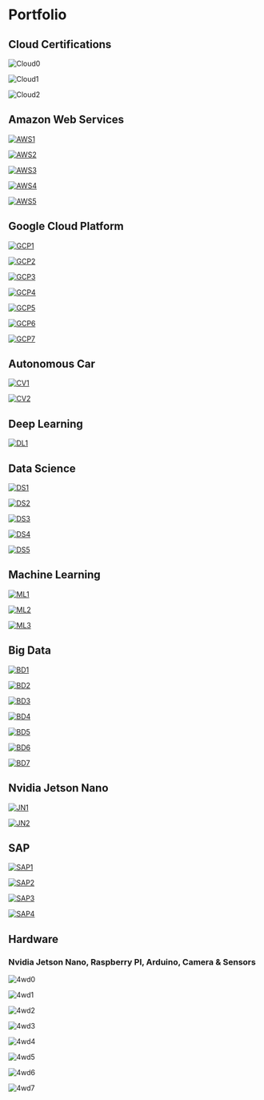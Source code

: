 # Portfolio
## Cloud Certifications
![Cloud0](images/L43.png)

![Cloud1](images/L44.png)

![Cloud2](images/L45.png)

## Amazon Web Services

[![AWS1](images/L38.png)](jupyter_notebooks/AWS_IoT_Step1.ipynb)

[![AWS2](images/L39.png)](jupyter_notebooks/AWS_IoT_Step2.ipynb)

[![AWS3](images/L40.png)](jupyter_notebooks/AWS_IoT_Step3.ipynb)

[![AWS4](images/L41.png)](jupyter_notebooks/AWS_IoT_Step4.ipynb)

[![AWS5](images/L42.png)](jupyter_notebooks/AWS_IoT_Step5.ipynb)

## Google Cloud Platform

[![GCP1](images/L31.png)](jupyter_notebooks/GCP_IoT_Step1A.ipynb)

[![GCP2](images/L32.png)](jupyter_notebooks/GCP_IoT_Step1B.ipynb)

[![GCP3](images/L33.png)](jupyter_notebooks/GCP_IoT_Step1C.ipynb)

[![GCP4](images/L34.png)](jupyter_notebooks/GCP_IoT_Step1D.ipynb)

[![GCP5](images/L35.png)](jupyter_notebooks/GCP_IoT_Step1E.ipynb)

[![GCP6](images/L36.png)](jupyter_notebooks/GCP_IoT_Step1F.ipynb)

[![GCP7](images/L37.png)](jupyter_notebooks/GCP_IoT_Step1G.ipynb)

## Autonomous Car

[![CV1](images/L13.png)](jupyter_notebooks/CV_Self_Driving_Car.ipynb)

[![CV2](images/L16.png)](jupyter_notebooks/Donkey_Car_Project.ipynb)

## Deep Learning

[![DL1](images/L11.png)](jupyter_notebooks/DL_Image_Classification.ipynb)

## Data Science

[![DS1](images/L01.png)](jupyter_notebooks/DS_eBay_Kleinanzeigen.ipynb)

[![DS2](images/L03.png)](jupyter_notebooks/DS_Dataset_Step1.ipynb)

[![DS3](images/L06.png)](jupyter_notebooks/DS_Dataset_Step2.ipynb)

[![DS4](images/L07.png)](others/log_temp.py)

[![DS5](images/L09.png)](others/log_temp.log)

## Machine Learning

[![ML1](images/L02.png)](jupyter_notebooks/ML_Tensorflow_Iris.ipynb)

[![ML2](images/L05.png)](jupyter_notebooks/ML_Banknote.ipynb)

[![ML3](images/L10.png)](jupyter_notebooks/ML_Linear_Regression.ipynb)

## Big Data

[![BD1](images/L14.png)](jupyter_notebooks/BD_Spark_Standalone.ipynb)

[![BD2](images/L17.png)](jupyter_notebooks/BD_Hadoop_MapReduce.ipynb)

[![BD3](images/L18.png)](jupyter_notebooks/BD_Hadoop_HDFS.ipynb)

[![BD4](images/L19.png)](jupyter_notebooks/BD_Hadoop_Yarn.ipynb)

[![BD5](images/L20.png)](jupyter_notebooks/BD_Hive.ipynb)

[![BD6](images/L21.png)](jupyter_notebooks/BD_Azure_Hadoop.ipynb)

[![BD7](images/L23.png)](jupyter_notebooks/BD_Azure_Spark.ipynb)

## Nvidia Jetson Nano

[![JN1](images/L12.png)](jupyter_notebooks/Nvidia_Jetson_Nano_GPIO.ipynb)

[![JN2](images/L15.png)](jupyter_notebooks/ROS_RC_Car.ipynb)

## SAP

[![SAP1](images/L04.png)](jupyter_notebooks/SAP_HCP_Sensor_Step1.ipynb)

[![SAP2](images/L08.png)](jupyter_notebooks/SAP_HCP_Sensor_Step2.ipynb)

[![SAP3](images/L22.png)](jupyter_notebooks/SAP_Hana_Azure_A.ipynb)

[![SAP4](images/L24.png)](jupyter_notebooks/SAP_Hana_Azure_B.ipynb)

## Hardware

### Nvidia Jetson Nano, Raspberry PI, Arduino, Camera & Sensors

![4wd0](images/donkeycar_main.jpg)

![4wd1](images/cv_car_road.jpg)

![4wd2](images/cv_car_lateral.jpg)

![4wd3](images/cv_car_lateral1.jpg)

![4wd4](images/4wd1.jpg)

![4wd5](images/4wd2.jpg)

![4wd6](images/dl_bmw_car_video.png)

![4wd7](images/dl_red_ball_video.png)
